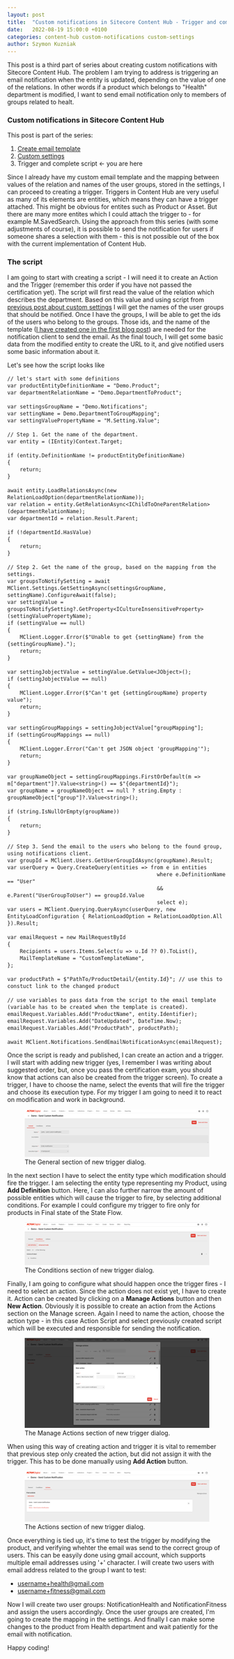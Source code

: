 ```yaml
---
layout: post
title:  "Custom notifications in Sitecore Content Hub - Trigger and complete script"
date:   2022-08-19 15:00:0 +0100
categories: content-hub custom-notifications custom-settings
author: Szymon Kuzniak
---
```

This post is a third part of series about creating custom notifications with Sitecore Content Hub.
The problem I am trying to address is triggering an email notification when the entity is updated, depending on the value of one of the relations.
In other words if a product which belongs to "Health" department is modified, I want to send email notification only to members of groups related to healt.

### Custom notifications in Sitecore Content Hub

This post is part of the series:

1. [Create email template](/2022/06/21/custom-notifications-content-hub)
2. [Custom settings](/2022/07/10/custom-notifications-content-hub-settings)
3. Trigger and complete script <- you are here

Since I already have my custom email template and the mapping between values of the relation and names of the user groups, stored in the settings, I can proceed to creating a trigger.
Triggers in Content Hub are very useful as many of its elements are entities, which means they can have a trigger attached.
This might be obvious for entites such as Product or Asset.
But there are many more entites which I could attach the trigger to - for example M.SavedSearch.
Using the approach from this series (with some adjustments of course), it is possible to send the notification for users if someone shares a selection with them - this is not possible out of the box with the current implementation of Content Hub.

### The script

I am going to start with creating a script - I will need it to create an Action and the Trigger (remember this order if you have not passed the certification yet).
The script will first read the value of the relation which describes the department.
Based on this value and using script from [previous post about custom settings](/2022/07/10/custom-notifications-content-hub-settings) I will get the names of the user groups that should be notified.
Once I have the groups, I will be able to get the ids of the users who belong to the groups.
Those ids, and the name of the template ([I have created one in the first blog post](/2022/06/21/custom-notifications-content-hub)) are needed for the notification client to send the email.
As the final touch, I will get some basic data from the modified entity to create the URL to it, and give notified users some basic information about it.

Let's see how the script looks like

    // let's start with some definitions
    var productEntityDefinitionName = "Demo.Product";
    var departmentRelationName = "Demo.DepartmentToProduct";

    var settingsGroupName = "Demo.Notifications";
    var settingName = Demo.DepartmentToGroupMapping";
    var settingValuePropertyName = "M.Setting.Value";

    // Step 1. Get the name of the department.
    var entity = (IEntity)Context.Target;

    if (entity.DefinitionName != productEntityDefinitionName)
    {
        return;
    }

    await entity.LoadRelationsAsync(new RelationLoadOption(departmentRelationName));
    var relation = entity.GetRelationAsync<IChildToOneParentRelation>(departmentRelationName);
    var departmentId = relation.Result.Parent;

    if (!departmentId.HasValue)
    {
        return;
    }

    // Step 2. Get the name of the group, based on the mapping from the settings.
    var groupsToNotifySetting = await MClient.Settings.GetSettingAsync(settingsGroupName, settingName).ConfigureAwait(false);
    var settingValue = groupsToNotifySetting?.GetProperty<ICultureInsensitiveProperty>(settingValuePropertyName);
    if (settingValue == null)
    {
        MClient.Logger.Error($"Unable to get {settingName} from the {settingGroupName}.");
        return;
    }

    var settingJobjectValue = settingValue.GetValue<JObject>();
    if (settingJobjectValue == null)
    {
        MClient.Logger.Error($"Can't get {settingGroupName} property value");
        return;
    }

    var settingGroupMappings = settingJobjectValue["groupMapping"];
    if (settingGroupMappings == null)
    {
        MClient.Logger.Error("Can't get JSON object 'groupMapping'");
        return;
    }

    var groupNameObject = settingGroupMappings.FirstOrDefault(m => m["department"]?.Value<string>() == $"{departmentId}");
    var groupName = groupNameObject == null ? string.Empty : groupNameObject["group"]?.Value<string>();

    if (string.IsNullOrEmpty(groupName))
    {
        return;
    }

    // Step 3. Send the email to the users who belong to the found group, using notifications client.
    var groupId = MClient.Users.GetUserGroupIdAsync(groupName).Result;
    var userQuery = Query.CreateQuery(entities => from e in entities
                                                    where e.DefinitionName == "User"
                                                    && e.Parent("UserGroupToUser") == groupId.Value
                                                    select e);
    var users = MClient.Querying.QueryAsync(userQuery, new EntityLoadConfiguration { RelationLoadOption = RelationLoadOption.All }).Result;

    var emailRequest = new MailRequestById
    {
        Recipients = users.Items.Select(u => u.Id ?? 0).ToList(),
        MailTemplateName = "CustomTemplateName",
    };

    var productPath = $"PathTo/ProductDetail/{entity.Id}"; // use this to constuct link to the changed product

    // use variables to pass data from the script to the email template (variable has to be created when the template is created).
    emailRequest.Variables.Add("ProductName", entity.Identifier);
    emailRequest.Variables.Add("DateUpdated", DateTime.Now);
    emailRequest.Variables.Add("ProductPath", productPath);

    await MClient.Notifications.SendEmailNotificationAsync(emailRequest);

Once the script is ready and published, I can create an action and a trigger.
I will start with adding new trigger (yes, I remember I was writing about suggested order, but, once you pass the certification exam, you should know that actions can also be created from the trigger screen).
To create a trigger, I have to choose the name, select the events that will fire the trigger and choose its execution type.
For my trigger I am going to need it to react on modification and work in background.

<figure>
<img src="/assets/posts/content-hub-notifications-wrapup/create-trigger-1.png" alt="The General section of new trigger dialog." />
<figcaption>The General section of new trigger dialog.</figcaption>
</figure>

In the next section I have to select the entity type which modification should fire the trigger.
I am selecting the entity type representing my Product, using **Add Definition** button.
Here, I can also further narrow the amount of possible entities which will cause the trigger to fire, by selecting additional conditions.
For example I could configure my trigger to fire only for products in Final state of the State Flow.

<figure>
<img src="/assets/posts/content-hub-notifications-wrapup/create-trigger-2.png" alt="The Conditions section of new trigger dialog." />
<figcaption>The Conditions section of new trigger dialog.</figcaption>
</figure>

Finally, I am going to configure what should happen once the trigger fires - I need to select an action.
Since the action does not exist yet, I have to create it.
Action can be created by clicking on a **Manage Actions** button and then **New Action**.
Obviously it is possible to create an action from the Actions section on the Manage screen.
Again I need to name the action, choose the action type - in this case Action Script and select previously created script which will be executed and responsible for sending the notification.

<figure>
<img src="/assets/posts/content-hub-notifications-wrapup/create-trigger-action.png" alt="The Manage Actions section of new trigger dialog." />
<figcaption>The Manage Actions section of new trigger dialog.</figcaption>
</figure>

When using this way of creating action and trigger it is vital to remember that previous step only created the action, but did not assign it with the trigger.
This has to be done manually using **Add Action** button.

<figure>
<img src="/assets/posts/content-hub-notifications-wrapup/create-trigger-3.png" alt="The Actions section of new trigger dialog." />
<figcaption>The Actions section of new trigger dialog.</figcaption>
</figure>

Once everything is tied up, it's time to test the trigger by modifying the product, and verifying whehter the email was send to the correct group of users.
This can be easyily done using gmail account, which supports multiple email addresses using '+' character.
I will create two users with email address related to the group I want to test:

* username+health@gmail.com
* username+fitness@gmail.com

Now I will create two user groups: NotificationHealth and NotificationFitness and assign the users accordingly.
Once the user groups are created, I'm going to create the mapping in the settings.
And finally I can make some changes to the product from Health department and wait patiently for the email with notification.

Happy coding!
